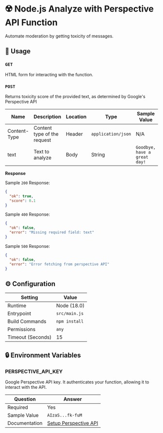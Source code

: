 # ☢️ Node.js Analyze with Perspective API Function

Automate moderation by getting toxicity of messages.

## 🧰 Usage

### `GET`

HTML form for interacting with the function.

### `POST`

Returns toxicity score of the provided text, as determined by Google's Perspective API

| Name         | Description                 | Location | Type               | Sample Value                 |
| ------------ | --------------------------- | -------- | ------------------ | ---------------------------- |
| Content-Type | Content type of the request | Header   | `application/json` | N/A                          |
| text         | Text to analyze             | Body     | String             | `Goodbye, have a great day!` |

**Response**

Sample `200` Response:

```json
{
  "ok": true,
  "score": 0.1
}
```

Sample `400` Response:

```json
{
  "ok": false,
  "error": "Missing required field: text"
}
```

Sample `500` Response:

```json
{
  "ok": false,
  "error": "Error fetching from perspective API"
}
```

## ⚙️ Configuration

| Setting           | Value         |
| ----------------- | ------------- |
| Runtime           | Node (18.0)   |
| Entrypoint        | `src/main.js` |
| Build Commands    | `npm install` |
| Permissions       | `any`         |
| Timeout (Seconds) | 15            |

## 🔒 Environment Variables

### PERSPECTIVE_API_KEY

Google Perspective API key. It authenticates your function, allowing it to interact with the API.

| Question      | Answer                                                                                |
| ------------- | ------------------------------------------------------------------------------------- |
| Required      | Yes                                                                                   |
| Sample Value  | `AIzaS...fk-fuM`                                                                      |
| Documentation | [Setup Perspective API](https://developers.google.com/codelabs/setup-perspective-api) |
